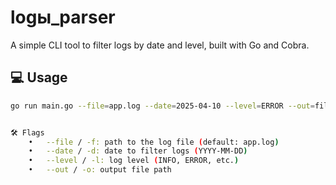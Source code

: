 
# logы_parser

A simple CLI tool to filter logs by date and level, built with Go and Cobra.

## 💻 Usage

```bash
go run main.go --file=app.log --date=2025-04-10 --level=ERROR --out=filtered.log


🛠 Flags
	•	--file / -f: path to the log file (default: app.log)
	•	--date / -d: date to filter logs (YYYY-MM-DD)
	•	--level / -l: log level (INFO, ERROR, etc.)
	•	--out / -o: output file path
    